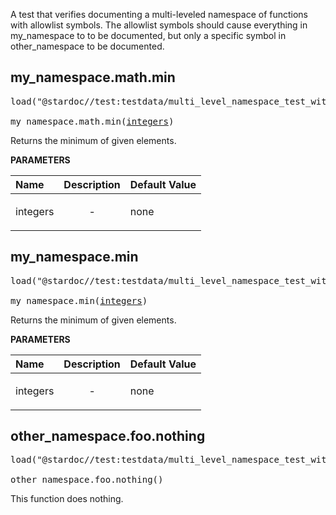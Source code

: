 <!-- Generated with Stardoc: http://skydoc.bazel.build -->

A test that verifies documenting a multi-leveled namespace of functions with allowlist symbols.
The allowlist symbols should cause everything in my_namespace to to be documented, but only a
specific symbol in other_namespace to be documented.

<a id="my_namespace.math.min"></a>

## my_namespace.math.min

<pre>
load("@stardoc//test:testdata/multi_level_namespace_test_with_allowlist/input.bzl", "my_namespace")

my_namespace.math.min(<a href="#my_namespace.math.min-integers">integers</a>)
</pre>

Returns the minimum of given elements.

**PARAMETERS**


| Name  | Description | Default Value |
| :------------- | :------------- | :------------- |
| <a id="my_namespace.math.min-integers"></a>integers |  <p align="center"> - </p>   |  none |


<a id="my_namespace.min"></a>

## my_namespace.min

<pre>
load("@stardoc//test:testdata/multi_level_namespace_test_with_allowlist/input.bzl", "my_namespace")

my_namespace.min(<a href="#my_namespace.min-integers">integers</a>)
</pre>

Returns the minimum of given elements.

**PARAMETERS**


| Name  | Description | Default Value |
| :------------- | :------------- | :------------- |
| <a id="my_namespace.min-integers"></a>integers |  <p align="center"> - </p>   |  none |


<a id="other_namespace.foo.nothing"></a>

## other_namespace.foo.nothing

<pre>
load("@stardoc//test:testdata/multi_level_namespace_test_with_allowlist/input.bzl", "other_namespace")

other_namespace.foo.nothing()
</pre>

This function does nothing.



